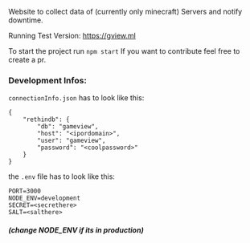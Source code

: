 Website to collect data of (currently only minecraft) Servers and notify downtime.

Running Test Version: https://gview.ml

To start the project run `npm start`
If you want to contribute feel free to create a pr.
### Development Infos:
`connectionInfo.json` has to look like this:
```xl
{
    "rethindb": {
        "db": "gameview",
        "host": "<ipordomain>",
        "user": "gameview",
        "password": "<coolpassword>"
    }
}
```
the `.env` file has to look like this:
```xl
PORT=3000
NODE_ENV=development
SECRET=<secrethere>
SALT=<salthere>
```
##### (change NODE_ENV if its in production)
